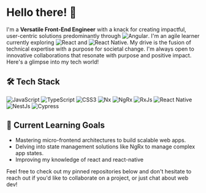 # Hello there! 👋

I'm a **Versatile Front-End Engineer** with a knack for creating impactful, user-centric solutions predominantly through ![Angular](https://img.shields.io/badge/Angular-%23DD0031.svg?style=flat-square&logo=angular&logoColor=white). I'm an agile learner currently exploring ![React](https://img.shields.io/badge/React-%2361DAFB.svg?style=flat-square&logo=react&logoColor=white) and ![React Native](https://img.shields.io/badge/React_Native-%2362DAFB.svg?style=flat-square&logo=react&logoColor=white). My drive is the fusion of technical expertise with a purpose for societal change. I'm always open to innovative collaborations that resonate with purpose and positive impact. Here's a glimpse into my tech world!

## 🛠️ Tech Stack

![JavaScript](https://img.shields.io/badge/JavaScript-%23F7DF1E.svg?style=for-the-badge&logo=javascript&logoColor=black)
![TypeScript](https://img.shields.io/badge/TypeScript-%233178C6.svg?style=for-the-badge&logo=typescript&logoColor=white)
![CSS3](https://img.shields.io/badge/CSS3-%231572B6.svg?style=for-the-badge&logo=css3&logoColor=white)
![Nx](https://img.shields.io/badge/Nx-%230084FF.svg?style=for-the-badge&logo=nx&logoColor=white)
![NgRx](https://img.shields.io/badge/NgRx-%237639C1.svg?style=for-the-badge&logo=ngxs&logoColor=white)
![RxJs](https://img.shields.io/badge/RxJs-%23B7178C.svg?style=for-the-badge&logo=reactivex&logoColor=white)
![React Native](https://img.shields.io/badge/React_Native-%2362DAFB.svg?style=for-the-badge&logo=react&logoColor=white)
![NestJs](https://img.shields.io/badge/NestJs-%23E0234E.svg?style=for-the-badge&logo=nestjs&logoColor=white)
![Cypress](https://img.shields.io/badge/Cypress-%2317202C.svg?style=for-the-badge&logo=cypress&logoColor=white)


## 🌱 Current Learning Goals

- Mastering micro-frontend architectures to build scalable web apps.
- Delving into state management solutions like NgRx to manage complex app states.
- Improving my knowledge of react and react-native 


Feel free to check out my pinned repositories below and don't hesitate to reach out if you'd like to collaborate on a project, or just chat about web dev!
